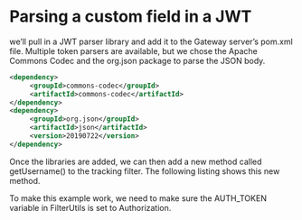 # Parsing a custom field in a JWT

we’ll pull in a JWT parser library and add it to the Gateway server’s pom.xml file. Multiple token parsers are available, but we chose the Apache Commons Codec and the org.json package to parse the JSON body.

```xml
<dependency>
     <groupId>commons-codec</groupId>
     <artifactId>commons-codec</artifactId>
</dependency>
<dependency>
     <groupId>org.json</groupId>
     <artifactId>json</artifactId>
     <version>20190722</version>
</dependency>
```

Once the libraries are added, we can then add a new method called getUsername() to the tracking filter. The following listing shows this new method.



To make this example work, we need to make sure the AUTH\_TOKEN variable in FilterUtils is set to Authorization.



